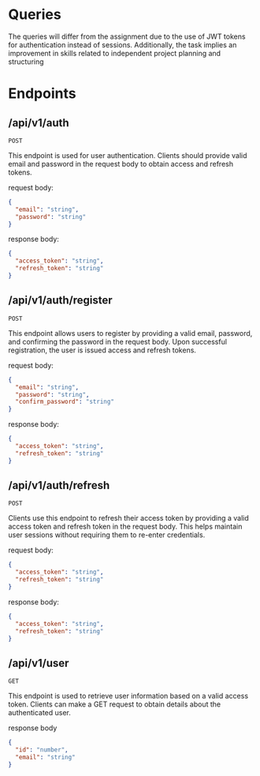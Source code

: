 # Queries

The queries will differ from the assignment due to the use of JWT tokens for authentication instead of sessions.
Additionally, the task implies an improvement in skills related to independent project planning and structuring

# Endpoints

## /api/v1/auth

`POST`

This endpoint is used for user authentication. Clients should provide valid email and password in the request body to
obtain access and refresh tokens.

request body:

```json
{
  "email": "string",
  "password": "string"
}
```

response body:

```json
{
  "access_token": "string",
  "refresh_token": "string"
}
```

## /api/v1/auth/register

`POST`

This endpoint allows users to register by providing a valid email, password, and confirming the password in the request
body. Upon successful registration, the user is issued access and refresh tokens.

request body:

```json
{
  "email": "string",
  "password": "string",
  "confirm_password": "string"
}
```

response body:

```json
{
  "access_token": "string",
  "refresh_token": "string"
}
```

## /api/v1/auth/refresh

`POST`

Clients use this endpoint to refresh their access token by providing a valid access token and refresh token in the
request body. This helps maintain user sessions without requiring them to re-enter credentials.

request body:

```json
{
  "access_token": "string",
  "refresh_token": "string"
}
```

response body:

```json
{
  "access_token": "string",
  "refresh_token": "string"
}
```

## /api/v1/user

`GET`

This endpoint is used to retrieve user information based on a valid access token. Clients can make a GET request to
obtain details about the authenticated user.

response body

```json
{
  "id": "number",
  "email": "string"
}
```
